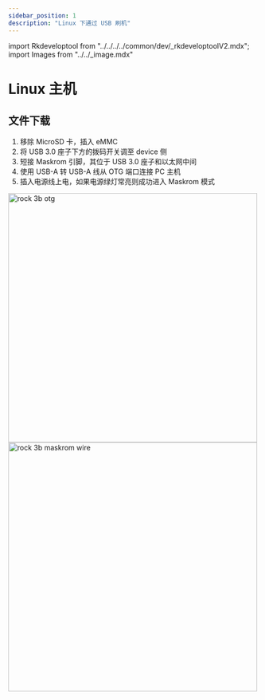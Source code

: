 ```yaml
---
sidebar_position: 1
description: "Linux 下通过 USB 刷机"
---
```


import Rkdeveloptool from "../../../../common/dev/\_rkdeveloptoolV2.mdx";
import Images from "../../\_image.mdx"

# Linux 主机

## 文件下载

<Images loader={true} system_img={true} spi_img={false} />

<Rkdeveloptool model="rock-3b" release_num="18" desktop="xfce" platform="linux" loader="rk356x_spl_loader__v1.15.113.bin">

<ol>
    <li>移除 MicroSD 卡，插入 eMMC</li>
    <li>将 USB 3.0 座子下方的拨码开关调至 device 侧</li>
    <li>短接 Maskrom 引脚，其位于 USB 3.0 座子和以太网中间</li>
    <li>使用 USB-A 转 USB-A 线从 OTG 端口连接 PC 主机</li>
    <li>插入电源线上电，如果电源绿灯常亮则成功进入 Maskrom 模式</li>
</ol>
<img src="/img/rock3/3b/rock3b-otg.webp" alt="rock 3b otg" width="500" />
<img src="/img/rock3/3b/rock3b-maskrom.webp" alt="rock 3b maskrom wire" width="500" />

</Rkdeveloptool>
